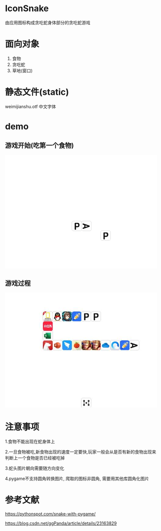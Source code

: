 # IconSnake
由应用图标构成贪吃蛇身体部分的贪吃蛇游戏

# 面向对象
1. 食物
2. 贪吃蛇
3. 草地(窗口)

# 静态文件(static)
weimijianshu.otf 中文字体

# demo

## 游戏开始(吃第一个食物)

![demo1](https://github.com/kaiqiangzhao/IconSnake/blob/master/static/demo1.png)

## 游戏过程

![demo2](https://github.com/kaiqiangzhao/IconSnake/blob/master/static/demo2.png)

# 注意事项
1.食物不能出现在蛇身体上

2.一旦食物被吃,新食物出现的速度一定要快,玩家一般会从是否有新的食物出现来判断上一个食物是否已经被吃掉

3.蛇头图片朝向需要随方向变化

4.pygame不支持圆角转换图片, 爬取的图标非圆角, 需要用其他库圆角化图片

# 参考文献
https://pythonspot.com/snake-with-pygame/

https://blog.csdn.net/ggPanda/article/details/23163829